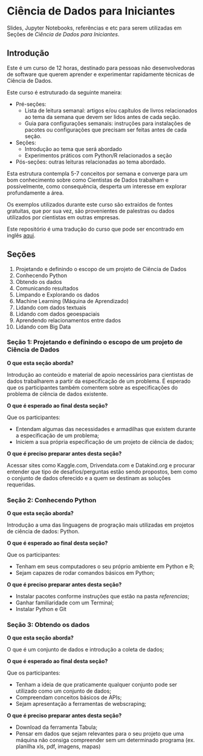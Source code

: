 # Ciência de Dados para Iniciantes

Slides, Jupyter Notebooks, referências e etc para serem utilizadas em
Seções de _Ciência de Dados para Iniciantes_.

## Introdução

Este é um curso de 12 horas, destinado para pessoas não desenvolvedoras
de software que querem aprender e experimentar rapidamente técnicas de
Ciência de Dados.

Este curso é estruturado da seguinte maneira:

* Pré-seções:
  * Lista de leitura semanal: artigos e/ou capítulos de livros
  relacionados ao tema da semana que devem ser lidos antes de cada
  seção.
  * Guia para configurações semanais: instruções para instalações de
  pacotes ou configurações que precisam ser feitas antes de cada seção.
* Seções:
  * Introdução ao tema que será abordado
  * Experimentos práticos com Python/R relacionados a seção
* Pós-seções: outras leituras relacionadas ao tema abordado.

Esta estrutura contempla 5-7 conceitos por semana e converge para um bom conhecimento sobre como Cientistas de Dados trabalham e possivelmente, como consequência, desperta um interesse em explorar profundamente a área.

Os exemplos utilizados durante este curso são extraídos de fontes gratuitas, que por sua vez, são provenientes de palestras ou dados utilizados por cientistas em outras empresas.

Este repositório é uma tradução do curso que pode ser encontrado em inglês [aqui](https://github.com/bodacea/datascienceforbeginners).

## Seções

1. Projetando e definindo o escopo de um projeto de Ciência de Dados
2. Conhecendo Python
3. Obtendo os dados
4. Comunicando resultados
5. Limpando e Explorando os dados
6. Machine Learning (Máquina de Aprendizado)
7. Lidando com dados textuais
8. Lidando com dados geoespaciais
9. Aprendendo relacionamentos entre dados
10. Lidando com Big Data

### Seção 1: Projetando e definindo o escopo de um projeto de Ciência de Dados

**O que esta seção aborda?**

Introdução ao conteúdo e material de apoio necessários para cientistas de dados trabalharem a partir da especificação de um problema. É esperado que os participantes também comentem sobre as especificações do problema de ciência de dados existente.

**O que é esperado ao final desta seção?**

Que os participantes:

* Entendam algumas das necessidades e armadilhas que existem durante a especificação de um problema;
* Iniciem a sua própria especificação de um projeto de ciência de dados;

**O que é preciso preparar antes desta seção?**

Acessar sites como Kaggle.com, Drivendata.com e Datakind.org e procurar entender que tipo de desafios/perguntas estão sendo propostos, bem como o conjunto de dados oferecido e a quem se destinam as soluções requeridas.

### Seção 2: Conhecendo Python

**O que esta seção aborda?**

Introdução a uma das linguagens de progração mais utilizadas em projetos de ciência de dados: Python.

**O que é esperado ao final desta seção?**

Que os participantes:

* Tenham em seus computadores o seu próprio ambiente em Python e R;
* Sejam capazes de rodar comandos básicos em Python;

**O que é preciso preparar antes desta seção?**

* Instalar pacotes conforme instruções que estão na pasta _referencias_;
* Ganhar familiaridade com um Terminal;
* Instalar Python e Git

### Seção 3: Obtendo os dados

**O que esta seção aborda?**

O que é um conjunto de dados e introdução a coleta de dados;

**O que é esperado ao final desta seção?**

Que os participantes:

* Tenham a ideia de que praticamente qualquer conjunto pode ser utilizado como um conjunto de dados;
* Compreendam conceitos básicos de APIs;
* Sejam apresentação a ferramentas de webscraping;

**O que é preciso preparar antes desta seção?**

* Download da ferramenta Tabula;
* Pensar em dados que sejam relevantes para o seu projeto que uma máquina não consiga compreender sem um determinado programa (ex. planilha xls, pdf, imagens, mapas)